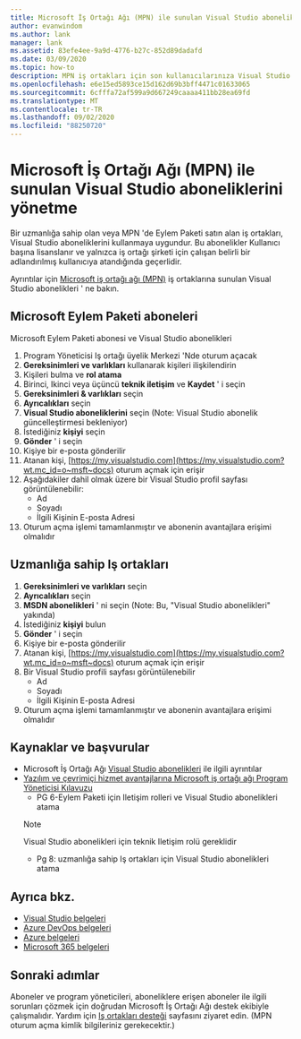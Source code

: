 ```yaml
---
title: Microsoft İş Ortağı Ağı (MPN) ile sunulan Visual Studio aboneliklerini yönetin | Microsoft Docs
author: evanwindom
ms.author: lank
manager: lank
ms.assetid: 83efe4ee-9a9d-4776-b27c-852d89dadafd
ms.date: 03/09/2020
ms.topic: how-to
description: MPN iş ortakları için son kullanıcılarınıza Visual Studio abonelikleri atama.
ms.openlocfilehash: e6e15ed5893ce15d162d69b3bff4471c01633065
ms.sourcegitcommit: 6cfffa72af599a9d667249caaaa411bb28ea69fd
ms.translationtype: MT
ms.contentlocale: tr-TR
ms.lasthandoff: 09/02/2020
ms.locfileid: "88250720"
---
```

# <a name="manage-visual-studio-subscriptions-offered-through-the-microsoft-partner-network-mpn"></a>Microsoft İş Ortağı Ağı (MPN) ile sunulan Visual Studio aboneliklerini yönetme
Bir uzmanlığa sahip olan veya MPN 'de Eylem Paketi satın alan iş ortakları, Visual Studio aboneliklerini kullanmaya uygundur. Bu abonelikler Kullanıcı başına lisanslanır ve yalnızca iş ortağı şirketi için çalışan belirli bir adlandırılmış kullanıcıya atandığında geçerlidir.

Ayrıntılar için [Microsoft iş ortağı ağı (MPN)](program-mpn.md) iş ortaklarına sunulan Visual Studio abonelikleri ' ne bakın.

## <a name="microsoft-action-pack-subscribers"></a>Microsoft Eylem Paketi aboneleri
Microsoft Eylem Paketi abonesi ve Visual Studio abonelikleri
1. Program Yöneticisi Iş ortağı üyelik Merkezi 'Nde oturum açacak
2. **Gereksinimleri ve varlıkları** kullanarak kişileri ilişkilendirin
3. Kişileri bulma ve **rol atama**
4. Birinci, Ikinci veya üçüncü **teknik iletişim** ve **Kaydet** ' i seçin
5. **Gereksinimleri & varlıkları** seçin
6. **Ayrıcalıkları** seçin
7. **Visual Studio aboneliklerini** seçin (Note: Visual Studio abonelik güncelleştirmesi bekleniyor)
8. İstediğiniz **kişiyi** seçin
9. **Gönder** ' i seçin
10. Kişiye bir e-posta gönderilir
11. Atanan kişi, [https://my.visualstudio.com](https://my.visualstudio.com?wt.mc_id=o~msft~docs) oturum açmak için erişir
12. Aşağıdakiler dahil olmak üzere bir Visual Studio profil sayfası görüntülenebilir:
    - Ad
    - Soyadı
    - İlgili Kişinin E-posta Adresi
13. Oturum açma işlemi tamamlanmıştır ve abonenin avantajlara erişimi olmalıdır

## <a name="competency-partners"></a>Uzmanlığa sahip Iş ortakları
1. **Gereksinimleri ve varlıkları** seçin
2. **Ayrıcalıkları** seçin
3. **MSDN abonelikleri** ' ni seçin (Note: Bu, "Visual Studio abonelikleri" yakında)
4. İstediğiniz **kişiyi** bulun
5. **Gönder** ' i seçin
6. Kişiye bir e-posta gönderilir
7. Atanan kişi, [https://my.visualstudio.com](https://my.visualstudio.com?wt.mc_id=o~msft~docs) oturum açmak için erişir
8. Bir Visual Studio profili sayfası görüntülenebilir
    - Ad
    - Soyadı
    - İlgili Kişinin E-posta Adresi
9. Oturum açma işlemi tamamlanmıştır ve abonenin avantajlara erişimi olmalıdır

## <a name="resources-and-references"></a>Kaynaklar ve başvurular
- Microsoft İş Ortağı Ağı [Visual Studio abonelikleri](https://partner.microsoft.com/membership/msdn-subscriptions) ile ilgili ayrıntılar
- [Yazılım ve çevrimiçi hizmet avantajlarına Microsoft iş ortağı ağı Program Yöneticisi Kılavuzu](https://assetsprod.microsoft.com/mpn/Program-Administrator-Guide-to-Software-and-Online-Services-Benefits)
  - PG 6-Eylem Paketi için Iletişim rolleri ve Visual Studio abonelikleri atama
  > [!NOTE]
  > Visual Studio abonelikleri için teknik Iletişim rolü gereklidir
  - Pg 8: uzmanlığa sahip Iş ortakları için Visual Studio abonelikleri atama

## <a name="see-also"></a>Ayrıca bkz.
- [Visual Studio belgeleri](https://docs.microsoft.com/visualstudio/)
- [Azure DevOps belgeleri](https://docs.microsoft.com/azure/devops/)
- [Azure belgeleri](https://docs.microsoft.com/azure/)
- [Microsoft 365 belgeleri](https://docs.microsoft.com/microsoft-365/)

## <a name="next-steps"></a>Sonraki adımlar
Aboneler ve program yöneticileri, aboneliklere erişen aboneler ile ilgili sorunları çözmek için doğrudan Microsoft İş Ortağı Ağı destek ekibiyle çalışmalıdır. Yardım için [Iş ortakları desteği](https://partner.microsoft.com/support) sayfasını ziyaret edin. (MPN oturum açma kimlik bilgileriniz gerekecektir.)


